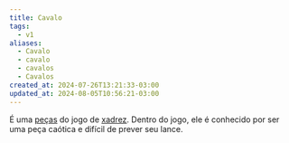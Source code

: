 ```yaml
---
title: Cavalo
tags:
  - v1
aliases:
  - Cavalo
  - cavalo
  - cavalos
  - Cavalos
created_at: 2024-07-26T13:21:33-03:00
updated_at: 2024-08-05T10:56:21-03:00
---
```


É uma [peças](06/2024-07-06-Pecas_de_xadrez.md) do jogo de [xadrez](../../../sementes/2024/07/2024-07-06-Xadrez.md). Dentro do jogo, ele é conhecido por ser uma peça caótica e difícil de prever seu lance.